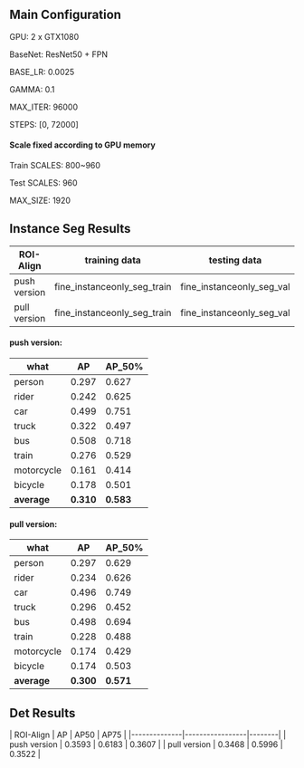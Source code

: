 ## Main Configuration

GPU: 2 x GTX1080

BaseNet: ResNet50 + FPN

BASE_LR: 0.0025

GAMMA: 0.1

MAX_ITER: 96000

STEPS: [0, 72000]

#### Scale fixed according to GPU memory

Train SCALES: 800~960

Test SCALES: 960

MAX_SIZE: 1920


## Instance Seg Results

| ROI-Align    | training data               | testing data              | AP      | AP@0.5  | training time |
|--------------|-----------------------------|---------------------------|---------|---------|---------------|
| push version | fine_instanceonly_seg_train | fine_instanceonly_seg_val | 31.0    | 58.3    | 0.73s / iter  |
| pull version | fine_instanceonly_seg_train | fine_instanceonly_seg_val | 30.0    | 57.1    | 2.19s / iter  |

#### push version:

| what           |             AP     |   AP_50%      |
|----------------|--------------------|---------------|
| person         |          0.297     |    0.627      |
| rider          |          0.242     |    0.625      |
| car            |          0.499     |    0.751      |
| truck          |          0.322     |    0.497      |
| bus            |          0.508     |    0.718      |
| train          |          0.276     |    0.529      |
| motorcycle     |          0.161     |    0.414      |
| bicycle        |          0.178     |    0.501      |
| **average**    |          **0.310** |    **0.583**  |

#### pull version:

| what           |             AP     |   AP_50%      |
|----------------|--------------------|---------------|
| person         |          0.297     |    0.629      |
| rider          |          0.234     |    0.626      |
| car            |          0.496     |    0.749      |
| truck          |          0.296     |    0.452      |
| bus            |          0.498     |    0.694      |
| train          |          0.228     |    0.488      |
| motorcycle     |          0.174     |    0.429      |
| bicycle        |          0.174     |    0.503      |
| **average**    |          **0.300** |    **0.571**  |

## Det Results

| ROI-Align    | AP     | AP50   | AP75   |
|--------------|-----------------|--------|
| push version | 0.3593 | 0.6183 | 0.3607 |
| pull version | 0.3468 | 0.5996 | 0.3522 |

